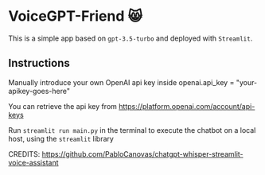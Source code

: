 # VoiceGPT-Friend 😸

This is a simple app based on `gpt-3.5-turbo` and deployed with `Streamlit`.

Instructions
---
Manually introduce your own OpenAI api key inside openai.api_key = "your-apikey-goes-here"

You can retrieve the api key from https://platform.openai.com/account/api-keys

Run `streamlit run main.py` in the terminal to execute the chatbot on a local host, using the `streamlit` library

CREDITS: https://github.com/PabloCanovas/chatgpt-whisper-streamlit-voice-assistant
